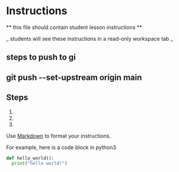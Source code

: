 # Instructions  

  ** this file should contain student lesson instructions **

  _ students will see these instructions in a read-only workspace tab _

  ## steps to push to gi 
  ## git push --set-upstream origin main

  ## Steps
  1. 
  2. 
  3. 

  Use [Markdown](https://gist.github.com/cuonggt/9b7d08a597b167299f0d) to format your instructions.

  For example, here is a code block in python3
```python
def hello_world():
  print("hello world!")
```

  